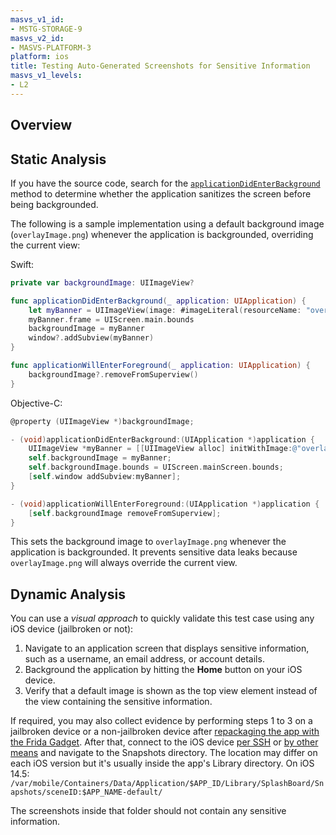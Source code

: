 ```yaml
---
masvs_v1_id:
- MSTG-STORAGE-9
masvs_v2_id:
- MASVS-PLATFORM-3
platform: ios
title: Testing Auto-Generated Screenshots for Sensitive Information
masvs_v1_levels:
- L2
---
```


## Overview

## Static Analysis

If you have the source code, search for the [`applicationDidEnterBackground`](https://developer.apple.com/documentation/uikit/uiapplicationdelegate/1622997-applicationdidenterbackground) method to determine whether the application sanitizes the screen before being backgrounded.

The following is a sample implementation using a default background image (`overlayImage.png`) whenever the application is backgrounded, overriding the current view:

Swift:

```swift
private var backgroundImage: UIImageView?

func applicationDidEnterBackground(_ application: UIApplication) {
    let myBanner = UIImageView(image: #imageLiteral(resourceName: "overlayImage"))
    myBanner.frame = UIScreen.main.bounds
    backgroundImage = myBanner
    window?.addSubview(myBanner)
}

func applicationWillEnterForeground(_ application: UIApplication) {
    backgroundImage?.removeFromSuperview()
}
```

Objective-C:

```objectivec
@property (UIImageView *)backgroundImage;

- (void)applicationDidEnterBackground:(UIApplication *)application {
    UIImageView *myBanner = [[UIImageView alloc] initWithImage:@"overlayImage.png"];
    self.backgroundImage = myBanner;
    self.backgroundImage.bounds = UIScreen.mainScreen.bounds;
    [self.window addSubview:myBanner];
}

- (void)applicationWillEnterForeground:(UIApplication *)application {
    [self.backgroundImage removeFromSuperview];
}
```

This sets the background image to `overlayImage.png` whenever the application is backgrounded. It prevents sensitive data leaks because `overlayImage.png` will always override the current view.

## Dynamic Analysis

You can use a _visual approach_ to quickly validate this test case using any iOS device (jailbroken or not):

1. Navigate to an application screen that displays sensitive information, such as a username, an email address, or account details.
2. Background the application by hitting the **Home** button on your iOS device.
3. Verify that a default image is shown as the top view element instead of the view containing the sensitive information.

If required, you may also collect evidence by performing steps 1 to 3 on a jailbroken device or a non-jailbroken device after [repackaging the app with the Frida Gadget](../../Document/0x06c-Reverse-Engineering-and-Tampering.md#dynamic-analysis-on-non-jailbroken-devices). After that, connect to the iOS device [per SSH](../../Document/0x06b-Basic-Security-Testing.md#accessing-the-device-shell) or [by other means](0x06b-Basic-Security-Testing.md#host-device-data-transfer) and navigate to the Snapshots directory. The location may differ on each iOS version but it's usually inside the app's Library directory. On iOS 14.5:
    `/var/mobile/Containers/Data/Application/$APP_ID/Library/SplashBoard/Snapshots/sceneID:$APP_NAME-default/`

The screenshots inside that folder should not contain any sensitive information.
